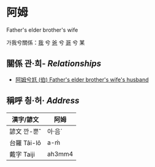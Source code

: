# 阿姆

Father's elder brother's wife

가我兮關係：[我](member1.md) 兮 [爸](member2.md) 兮 [哥](member10.md) 兮 某

## 關係 관·희- _Relationships_

- [阿姆兮尪 (伯) Father's elder brother's wife's husband](member10.md)



## 稱呼 칑·허· _Address_

漢字/諺文 | 阿姆
--- | ---
諺文 깐-뿐ˆ | 아·음ˊ
台羅 Tâi-lô | a-ḿ
戴字 Taiji | ah3mm4


